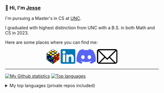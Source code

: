 ### 👋 Hi, I'm [Jesse](https://jessewei.dev)

I'm pursuing a Master's in CS at [UNC](https://unc.edu).

I graduated with highest distinction from UNC with a B.S. in both Math and CS in 2023.

Here are some places where you can find me:

<p align="center">
  <a rel="me" href="https://jessewei.dev"><img height=48px src="img/logo_filled_outlined_6.png"></a>
  <a rel="me" href="https://www.linkedin.com/in/jessew13/"><img height=48px src="img/linkedin_logo.jpg"></a>
  <!-- SVG source: https://github.com/adityatelange/hugo-PaperMod/blob/master/layouts/partials/svg.html -->
  <a rel="me" href="https://jessewei.dev/discord"><img height=48px src="img/discord_logo.png"></a>
  <a rel="me" href="mailto:jesse@cs.unc.edu"><img height=48px src="img/email_logo.png"></a>
</p>

---

[![My Github statistics](https://github-readme-stats.vercel.app/api?username=jesse-wei&show_icons=true&title_color=489CD5&icon_color=79ff97&text_color=9f9f9f&bg_color=151515&count_private=true&hide=stars)](https://github.com/anuraghazra/github-readme-stats)
[![Top languages](https://github-readme-stats.vercel.app/api/top-langs/?username=jesse-wei&layout=compact&langs_count=12)](https://github.com/anuraghazra/github-readme-stats)

<details>
  <summary>My top languages (private repos included)</summary>

<!-- This includes private repos since it uses my own Vercel deployment, which uses a PAT with private repo access. See https://github.com/anuraghazra/github-readme-stats/issues/653 -->
<!-- I hide Verilog, etc. because most of that is boilerplate code given in COMP 541 (private repo) -->
<!-- I hide Jupyter Notebook and Mathematica because a lot of that is boilerplate and the numbers would be inaccurate if included -->

[![Top languages](https://github-readme-stats-git-master-jesse-wei.vercel.app/api/top-langs/?username=jesse-wei&layout=compact&langs_count=12&hide=VHDL,tcl,Verilog,SystemVerilog,Mathematica,Jupyter%20Notebook)](https://github.com/anuraghazra/github-readme-stats)
</details>
